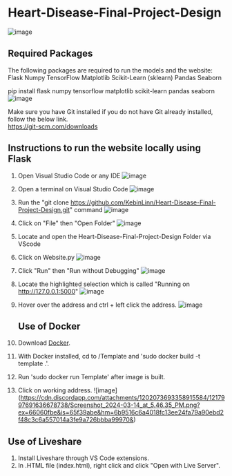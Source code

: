 # Heart-Disease-Final-Project-Design
![image](https://github.com/KebinLinn/Heart-Disease-Final-Project-Design/assets/97716641/3a6eed4a-2f44-4e4c-915d-71b22d00fdd1)

## **Required Packages**
The following packages are required to run the models and the website:
Flask
Numpy
TensorFlow
Matplotlib
Scikit-Learn (sklearn)
Pandas
Seaborn

pip install flask numpy tensorflow matplotlib scikit-learn pandas seaborn
![image](https://github.com/KebinLinn/Diabetes/assets/97716641/5faba6b3-658d-4657-86e7-3341acb8136f)

Make sure you have Git installed if you do not have Git already installed, follow the below link.   
https://git-scm.com/downloads   

## **Instructions to run the website locally using Flask**
1. Open Visual Studio Code or any IDE
   ![image](https://github.com/KebinLinn/Diabetes/assets/97716641/19d88ffe-0a8d-4a05-97d7-86a9f325ee11)
2. Open a terminal on Visual Studio Code
   ![image](https://github.com/KebinLinn/Diabetes/assets/97716641/7e14d11c-c3c6-4b15-90f5-80313020da34)    
3. Run the "git clone https://github.com/KebinLinn/Heart-Disease-Final-Project-Design.git" command
   ![image](https://github.com/KebinLinn/Heart-Disease-Final-Project-Design/assets/97716641/36bb9e74-fd7b-4a7c-8abf-a19e59b7d4af)
4. Click on "File" then "Open Folder"
   ![image](https://github.com/KebinLinn/Diabetes/assets/97716641/1198daab-7c18-4400-abb0-2f2a20d00d21)
5. Locate and open the Heart-Disease-Final-Project-Design Folder via VScode    
6. Click on Website.py 
  ![image](https://github.com/KebinLinn/Heart-Disease-Final-Project-Design/assets/97716641/47fc3178-a593-4ffd-8919-e670a99d3d6d)
7. Click "Run" then "Run without Debugging"
  ![image](https://github.com/KebinLinn/Heart-Disease-Final-Project-Design/assets/97716641/a75b0458-41a8-46c1-b77e-c469290bf4b0)
8. Locate the highlighted selection which is called "Running on http://127.0.0.1:5000"
   ![image](https://github.com/KebinLinn/Diabetes/assets/97716641/aac51dbe-38f1-4e8b-969f-996ab4bfeb81)
9. Hover over the address and ctrl + left click the address.
   ![image](https://github.com/KebinLinn/Diabetes/assets/97716641/d7321149-a2b5-474b-95d9-d5c367c29b5c)

   ## Use of Docker
1. Download [Docker](https://www.docker.com/).
2. With Docker installed, cd to /Template and 'sudo docker build -t template .'.
3. Run 'sudo docker run Template' after image is built.
4. Click on working address.
![image] (https://cdn.discordapp.com/attachments/1202073693358915584/1217997691636678738/Screenshot_2024-03-14_at_5.46.35_PM.png?ex=66060fbe&is=65f39abe&hm=6b9516c6a4018fc13ee24fa79a90ebd2f48c3c6a557014a3fe9a726bbba99970&)

## Use of Liveshare
1. Install Liveshare through VS Code extensions.
2. In .HTML file (index.html), right click and click "Open with Live Server".



